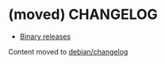 # (moved) CHANGELOG
* [Binary releases](https://github.com/robert7/nixnote2/releases)

Content moved to [debian/changelog](https://github.com/robert7/nixnote2/blob/master/debian/changelog)